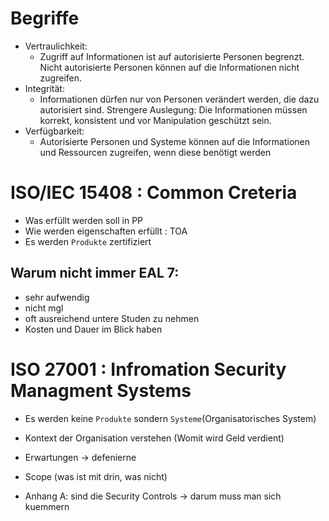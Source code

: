 # Begriffe
   * Vertraulichkeit:
        * Zugriff auf Informationen ist auf autorisierte Personen begrenzt. Nicht autorisierte Personen können auf die Informationen nicht zugreifen. 
   * Integrität:
        * Informationen dürfen nur von Personen verändert werden, die dazu autorisiert sind. Strengere Auslegung: Die Informationen müssen korrekt, konsistent und vor Manipulation geschützt sein.
   * Verfügbarkeit:
        * Autorisierte Personen und Systeme können auf die Informationen und Ressourcen zugreifen, wenn diese benötigt werden


# ISO/IEC 15408 : Common Creteria
   * Was erfüllt werden soll in PP
   * Wie werden eigenschaften erfüllt : TOA
   * Es werden `Produkte` zertifiziert
## Warum nicht immer EAL 7:
   * sehr aufwendig
   * nicht mgl
   * oft ausreichend untere Studen zu nehmen
   * Kosten und Dauer im Blick haben

# ISO 27001 : Infromation Security Managment Systems
   * Es werden keine `Produkte` sondern `Systeme`(Organisatorisches System)
   * Kontext der Organisation verstehen (Womit wird Geld verdient)
   * Erwartungen -> defenierne
   * Scope (was ist mit drin, was nicht)
   
   * Anhang A: sind die Security Controls -> darum muss man sich kuemmern
   


















